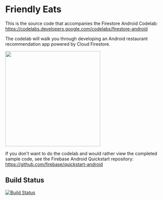 # Friendly Eats



This is the source code that accompanies the Firestore Android Codelab:
https://codelabs.developers.google.com/codelabs/firestore-android

The codelab will walk you through developing an Android restaurant recommendation
app powered by Cloud Firestore.

<img src="docs/home.png" width="300"/>

If you don't want to do the codelab and would rather view the completed
sample code, see the Firebase Android Quickstart repository:
https://github.com/firebase/quickstart-android

## Build Status

[![Build Status](https://travis-ci.org/firebase/friendlyeats-android.svg?branch=master)](https://travis-ci.org/firebase/friendlyeats-android)
